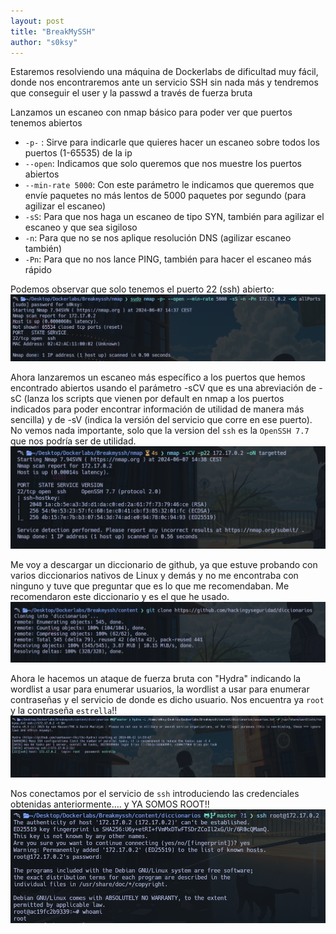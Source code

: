 ```yaml
---
layout: post
title: "BreakMySSH"
author: "s0ksy"
---
```

Estaremos resolviendo una máquina de Dockerlabs de dificultad muy fácil, donde nos encontraremos ante un servicio SSH sin nada más y tendremos que conseguir el user y la passwd a través de fuerza bruta

Lanzamos un escaneo con nmap básico para poder ver que puertos tenemos abiertos
- `-p-` : Sirve para indicarle que quieres hacer un escaneo sobre todos los puertos (1-65535) de la ip 
- `--open`: Indicamos que solo queremos que nos muestre los puertos abiertos
- `--min-rate 5000`: Con este parámetro le indicamos que queremos que envíe paquetes no más lentos de 5000 paquetes por segundo (para agilizar el escaneo)
- `-sS`: Para que nos haga un escaneo de tipo SYN, también para agilizar el escaneo y que sea sigiloso
- `-n`: Para que no se nos aplique resolución DNS (agilizar escaneo también)
- `-Pn`: Para que no nos lance PING, también para hacer el escaneo más rápido

Podemos observar que solo tenemos el puerto 22 (ssh) abierto:
![break 1](/assets/images/break1.png)

Ahora lanzaremos un escaneo más específico a los puertos que hemos encontrado abiertos usando el parámetro -sCV que es una abreviación de -sC (lanza los scripts que vienen por default en nmap a los puertos indicados para poder encontrar información de utilidad de manera más sencilla) y de -sV (indica la versión del servicio que corre en ese puerto). No vemos nada importante, solo que la version del `ssh` es la `OpenSSH 7.7` que nos podría ser de utilidad.
![break 2](/assets/images/break2.png)

Me voy a descargar un diccionario de github, ya que estuve probando con varios diccionarios nativos de Linux y demás y no me encontraba con ninguno y tuve que preguntar que es lo que me recomendaban. Me recomendaron este diccionario y es el que he usado.
![break 3](/assets/images/break3.png)

Ahora le hacemos un ataque de fuerza bruta con "Hydra" indicando la wordlist a usar para enumerar usuarios, la wordlist a usar para enumerar contraseñas y el servicio de donde es dicho usuario. Nos encuentra ya `root` y la contraseña `estrella`!!
![break 4](/assets/images/break4.png)

Nos conectamos por el servicio de `ssh` introduciendo las credenciales obtenidas anteriormente.... y YA SOMOS ROOT!!
![break 5](/assets/images/break5.png)
